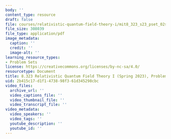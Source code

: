 ```yaml
---
body: ''
content_type: resource
draft: false
file: courses/relativistic-quantum-field-theory-i/mit8_323_s23_pset_02sol.pdf
file_size: 308039
file_type: application/pdf
image_metadata:
  caption: ''
  credit: ''
  image-alt: ''
learning_resource_types:
- Problem Sets
license: https://creativecommons.org/licenses/by-nc-sa/4.0/
resourcetype: Document
title: 8.323 Relativistic Quantum Field Theory I (Spring 2023), Problem Set 2 Solutions
uid: 2b415c17-d1f1-4738-98f3-61d345298cbc
video_files:
  archive_url: ''
  video_captions_file: ''
  video_thumbnail_file: ''
  video_transcript_file: ''
video_metadata:
  video_speakers: ''
  video_tags: ''
  youtube_description: ''
  youtube_id: ''
---
```

